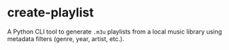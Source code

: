 # create-playlist
A Python CLI tool to generate `.m3u` playlists from a local music library using metadata filters (genre, year, artist, etc.).
